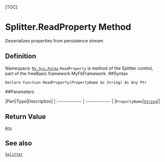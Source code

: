 [TOC]
# Splitter.ReadProperty Method
Deserializes properties from persistence stream
## Definition
Namespace: [`My.Sys.Forms`](My.Sys.Forms.md)
`ReadProperty` is method of the Splitter control, part of the freeBasic framework MyFbFramework.
##Syntax
```freeBasic
Declare Function ReadProperty(PropertyName As String) As Any Ptr
```

##Parameters

|Part|Type|Description|
| :------------ | :------------ |
|`PropertyName`|[`String`]("https://www.freebasic.net/wiki/KeyPgString")||

## Return Value
[`Any`]("https://www.freebasic.net/wiki/KeyPgAny")
## See also
[`Splitter`](Splitter.md)
